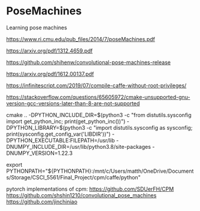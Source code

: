 # PoseMachines
Learning pose machines

https://www.ri.cmu.edu/pub_files/2014/7/poseMachines.pdf

https://arxiv.org/pdf/1312.4659.pdf

https://github.com/shihenw/convolutional-pose-machines-release

https://arxiv.org/pdf/1612.00137.pdf

https://infinitescript.com/2019/07/compile-caffe-without-root-privileges/

https://stackoverflow.com/questions/65605972/cmake-unsupported-gnu-version-gcc-versions-later-than-8-are-not-supported

cmake .. -DPYTHON_INCLUDE_DIR=$(python3 -c "from distutils.sysconfig import get_python_inc; print(get_python_inc())")  -DPYTHON_LIBRARY=$(python3 -c "import distutils.sysconfig as sysconfig; print(sysconfig.get_config_var('LIBDIR'))") -DPYTHON_EXECUTABLE:FILEPATH=/usr/lib  -DNUMPY_INCLUDE_DIR=/usr/lib/python3.8/site-packages -DNUMPY_VERSION=1.22.3

export PYTHONPATH="${PYTHONPATH}:/mnt/c/Users/matth/OneDrive/Documents/Storage/CSCI_5561/Final_Project/cpm/caffe/python"

pytorch implementations of cpm: 
https://github.com/SDUerFH/CPM
https://github.com/shshin1210/convolutional_pose_machines
https://github.com/jinchiniao
